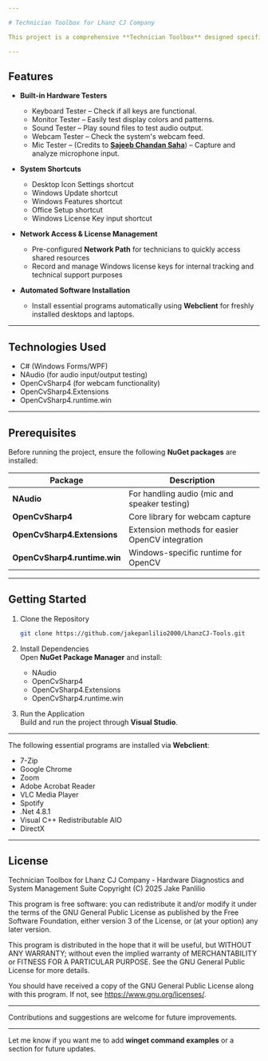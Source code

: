 ```yaml
---

# Technician Toolbox for Lhanz CJ Company

This project is a comprehensive **Technician Toolbox** designed specifically for **Lhanz CJ Company**. It provides technicians with a set of essential tools to test hardware components, access system settings, install necessary programs, and manage Windows configurations, all from a single application interface.

---
```


## Features

- **Built-in Hardware Testers**  
    - Keyboard Tester – Check if all keys are functional.  
    - Monitor Tester – Easily test display colors and patterns.  
    - Sound Tester – Play sound files to test audio output.  
    - Webcam Tester – Check the system's webcam feed.  
    - Mic Tester – (Credits to [**Sajeeb Chandan Saha**](https://github.com/sajeebchandan/MicTest)) – Capture and analyze microphone input.

- **System Shortcuts**  
    - Desktop Icon Settings shortcut  
    - Windows Update shortcut  
    - Windows Features shortcut  
    - Office Setup shortcut  
    - Windows License Key input shortcut

- **Network Access & License Management**  
    - Pre-configured **Network Path** for technicians to quickly access shared resources  
    - Record and manage Windows license keys for internal tracking and technical support purposes

- **Automated Software Installation**  
    - Install essential programs automatically using **Webclient** for freshly installed desktops and laptops.

---

## Technologies Used

- C# (Windows Forms/WPF)
- NAudio (for audio input/output testing)
- OpenCvSharp4 (for webcam functionality)
- OpenCvSharp4.Extensions
- OpenCvSharp4.runtime.win

---

## Prerequisites

Before running the project, ensure the following **NuGet packages** are installed:

| Package | Description |
|---|---|
| **NAudio** | For handling audio (mic and speaker testing) |
| **OpenCvSharp4** | Core library for webcam capture |
| **OpenCvSharp4.Extensions** | Extension methods for easier OpenCV integration |
| **OpenCvSharp4.runtime.win** | Windows-specific runtime for OpenCV |

---

## Getting Started

1. Clone the Repository
    ```bash
    git clone https://github.com/jakepanlilio2000/LhanzCJ-Tools.git
    ```

2. Install Dependencies  
   Open **NuGet Package Manager** and install:

    - NAudio
    - OpenCvSharp4
    - OpenCvSharp4.Extensions
    - OpenCvSharp4.runtime.win

3. Run the Application  
   Build and run the project through **Visual Studio**.

---

The following essential programs are installed via **Webclient**:

- 7-Zip
- Google Chrome
- Zoom
- Adobe Acrobat Reader
- VLC Media Player
- Spotify
- .Net 4.8.1
- Visual C++ Redistributable AIO
- DirectX

---

## License

Technician Toolbox for Lhanz CJ Company - Hardware Diagnostics and System Management Suite
Copyright (C) 2025 Jake Panlilio

This program is free software: you can redistribute it and/or modify
it under the terms of the GNU General Public License as published by
the Free Software Foundation, either version 3 of the License, or
(at your option) any later version.

This program is distributed in the hope that it will be useful,
but WITHOUT ANY WARRANTY; without even the implied warranty of
MERCHANTABILITY or FITNESS FOR A PARTICULAR PURPOSE.  See the
GNU General Public License for more details.

You should have received a copy of the GNU General Public License
along with this program.  If not, see <https://www.gnu.org/licenses/>.

---

Contributions and suggestions are welcome for future improvements.

---

Let me know if you want me to add **winget command examples** or a section for future updates.
